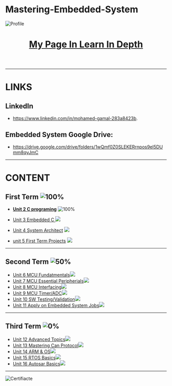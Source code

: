 # Mastering-Embedded-System

![Profile](https://user-images.githubusercontent.com/85452808/193259516-554171bb-5329-4ca3-a2a1-d3ff9a703ab7.PNG)
<br>
# <p align = "center"><fint size = 30pt>[My Page In Learn In Depth](https://www.learn-in-depth.com/online-diploma/mohamedabdof603%40gmail.com)</font></p>
<br>

*******
# LINKS

## LinkedIn
* https://www.linkedin.com/in/mohamed-gamal-283a8423b.

## Embedded System Google Drive:
* https://drive.google.com/drive/folders/1wQmf0Z0SLEKERrnpos9el5DUmm8qyJmC

*******
# CONTENT 

## **First Term** ![100%](https://progress-bar.dev/100/?title=Done)


* **[Unit 2 C programing](https://github.com/MohamedGad-12/Embedded-System/tree/main/unit2)**
![100%](https://progress-bar.dev/100/)<br>


* [Unit 3 Embedded C ](https://github.com/MohamedGad-12/Embedded-System/tree/main/unit3) ![](https://progress-bar.dev/100)<br>


* [Unit 4 System Architect](https://github.com/MohamedGad-12/Embedded-System/tree/main/unit_4) ![](https://progress-bar.dev/100)<br>


* [unit 5 First Term Projects](https://github.com/MohamedGad-12/Embedded-System/tree/main/First_Term) ![](https://progress-bar.dev/100)<br>


***
## **Second Term** ![50%](https://progress-bar.dev/50/?title=ON_Progress)

* [Unit 6 MCU Fundatmentals](https://github.com/MohamedGad-12/Embedded-System/tree/main/unit_6)![](https://us-central1-progress-markdown.cloudfunctions.net/progress/100)<br>
* [Unit 7 MCU Essential Peripherials](https://github.com/MohamedGad-12/Embedded-System/tree/main/unit_7)![](https://us-central1-progress-markdown.cloudfunctions.net/progress/100)<br>
* [Unit 8 MCU Interfacing](https://github.com/MohamedGad-12/Embedded-System/tree/main/Unit_8)![](https://us-central1-progress-markdown.cloudfunctions.net/progress/100)<br>
* [Unit 9 MCU Timer/ADC](https://github.com/MohamedGad-12/Embedded-System)![](https://us-central1-progress-markdown.cloudfunctions.net/progress/0)<br>
* [Unit 10 SW Testing/Validation](https://github.com/MohamedGad-12/Embedded-System)![](https://us-central1-progress-markdown.cloudfunctions.net/progress/0)<br>
* [Unit 11 Apply on Embedded System Jobs](https://github.com/MohamedGad-12/Embedded-System)![](https://us-central1-progress-markdown.cloudfunctions.net/progress/0)<br>

***
## **Third Term** ![0%](https://progress-bar.dev/0/?title=Soon)

* [Unit 12 Advanced Topics](https://github.com/MohamedGad-12/Embedded-System)![](https://us-central1-progress-markdown.cloudfunctions.net/progress/0)<br>
* [Unit 13 Mastering Can Protocol](https://github.com/MohamedGad-12/Embedded-System)![](https://us-central1-progress-markdown.cloudfunctions.net/progress/0)<br>
* [Unit 14 ARM & OS](https://github.com/MohamedGad-12/Embedded-System)![](https://us-central1-progress-markdown.cloudfunctions.net/progress/0)<br>
* [Unit 15 RTOS Basics](https://github.com/MohamedGad-12/Embedded-System)![](https://us-central1-progress-markdown.cloudfunctions.net/progress/0)<br>
* [Unit 16 Autosar Basics](https://github.com/MohamedGad-12/Embedded-System)![](https://us-central1-progress-markdown.cloudfunctions.net/progress/0)<br>
***

![Certifiacte](https://user-images.githubusercontent.com/85452808/193260122-01b69324-6d2e-4afc-9128-7aad0a7d4151.PNG)
